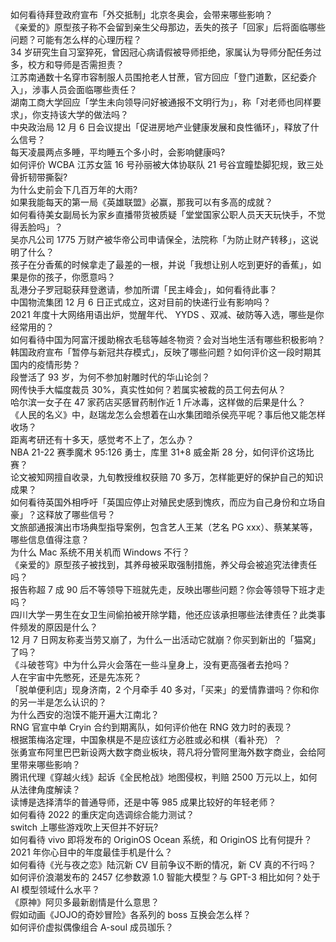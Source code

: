 如何看待拜登政府宣布「外交抵制」北京冬奥会，会带来哪些影响？  
《亲爱的》原型孩子称不会留到亲生父母那边，丢失的孩子「回家」后将面临哪些问题？可能有怎么样的心理历程？  
34 岁研究生自习室猝死，曾因冠心病请假被导师拒绝，家属认为导师分配任务过多，校方和导师是否需担责？  
江苏南通数十名穿市容制服人员围抢老人甘蔗，官方回应「登门道歉，区纪委介入」，涉事人员会面临哪些责任？  
湖南工商大学回应「学生未向领导问好被通报不文明行为」，称「对老师也同样要求」，你支持该大学的做法吗？  
中央政治局 12 月 6 日会议提出「促进房地产业健康发展和良性循环」，释放了什么信号？  
每天凌晨两点多睡，平均睡五个多小时，会影响健康吗?  
如何评价 WCBA 江苏女篮 16 号孙丽被大体协联队 21 号谷宜瞳垫脚犯规，致三处骨折韧带撕裂?  
为什么史前会下几百万年的大雨?  
如果我能每天的第一局《英雄联盟》必赢，那我可以有多高的成就？  
如何看待美女副局长为家乡直播带货被质疑「堂堂国家公职人员天天玩快手，不觉得丢脸吗」？  
吴亦凡公司 1775 万财产被华帝公司申请保全，法院称「为防止财产转移」，这说明了什么？  
孩子在分香蕉的时候拿走了最差的一根，并说「我想让别人吃到更好的香蕉」，如果是你的孩子，你愿意吗？  
乱港分子罗冠聪获拜登邀请，参加所谓「民主峰会」，如何看待此事？  
中国物流集团 12 月 6 日正式成立，这对目前的快递行业有影响吗？  
2021 年度十大网络用语出炉，觉醒年代、 YYDS 、双减、破防等入选，哪些是你经常用的？  
如何看待中国为阿富汗援助棉衣毛毯等越冬物资？会对当地生活有哪些积极影响？  
韩国政府宣布「暂停与新冠共存模式」，反映了哪些问题？如何评价这一段时期其国内的疫情形势？  
段誉活了 93 岁，为何不参加射雕时代的华山论剑？  
网传快手大幅度裁员 30%，真实性如何？若属实被裁的员工何去何从？  
哈尔滨一女子在 47 家药店买感冒药制作近 1 斤冰毒，这样做的后果是什么？  
《人民的名义》中，赵瑞龙怎么会想着在山水集团暗杀侯亮平呢？事后他又能怎样收场？  
距离考研还有十多天，感觉考不上了，怎么办？  
NBA 21-22 赛季魔术 95:126 勇士，库里 31+8 威金斯 28 分，如何评价这场比赛？  
论文被知网擅自收录，九旬教授维权获赔 70 多万，怎样能更好的保护自己的知识成果？  
如何看待英国外相呼吁「英国应停止对殖民史感到愧疚，而应为自己身份和立场自豪」？这释放了哪些信号？  
文旅部通报演出市场典型指导案例，包含艺人王某（艺名 PG xxx）、蔡某某等，哪些信息值得注意？  
为什么 Mac 系统不用关机而 Windows 不行？  
《亲爱的》原型孩子被找到，其养母被采取强制措施，养父母会被追究法律责任吗？  
报告称超 7 成 90 后不等领导下班就先走，反映出哪些问题？你会等领导下班才走吗？  
四川大学一男生在女卫生间偷拍被开除学籍，他还应该承担哪些法律责任？此类事件频发的原因是什么？  
12 月 7 日网友称麦当劳又崩了，为什么一出活动它就崩？你买到新出的「猫窝」了吗？  
《斗破苍穹》中为什么异火会落在一些斗皇身上，没有更高强者去抢吗？  
人在宇宙中先憋死，还是先冻死？  
「脱单便利店」现身济南，2 个月牵手 40 多对，「买来」的爱情靠谱吗？你和你的另一半是怎么认识的？  
为什么西安的泡馍不能开遍大江南北？  
RNG 官宣中单 Cryin 合约到期离队，如何评价他在 RNG 效力时的表现？  
根据策梅洛定理，中国象棋是不是应该红方必胜或必和棋（看补充）？  
张勇宣布阿里巴巴新设两大数字商业板块，蒋凡将分管阿里海外数字商业，会给阿里带来哪些影响？  
腾讯代理《穿越火线》起诉《全民枪战》地图侵权，判赔 2500 万元以上，如何从法律角度解读？  
读博是选择清华的普通导师，还是中等 985 成果比较好的年轻老师？  
如何看待 2022 的重庆定向选调综合能力测试？  
switch 上哪些游戏吹上天但并不好玩?  
如何看待 vivo 即将发布的 OriginOS Ocean 系统，和 OriginOS 比有何提升？  
2021 年你心目中的年度最佳手机是什么？  
如何看待《光与夜之恋》陆沉新 CV 目前争议不断的情况，新 CV 真的不行吗？  
如何评价浪潮发布的 2457 亿参数源 1.0 智能大模型？与 GPT-3 相比如何？处于 AI 模型领域什么水平？  
《原神》阿贝多最新剧情是什么意思？  
假如动画《JOJO的奇妙冒险》各系列的 boss 互换会怎么样？  
如何评价虚拟偶像组合 A-soul 成员珈乐？  
